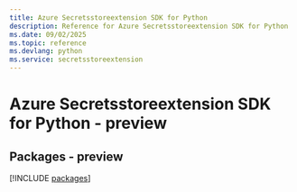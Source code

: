 ```yaml
---
title: Azure Secretsstoreextension SDK for Python
description: Reference for Azure Secretsstoreextension SDK for Python
ms.date: 09/02/2025
ms.topic: reference
ms.devlang: python
ms.service: secretsstoreextension
---
```

# Azure Secretsstoreextension SDK for Python - preview
## Packages - preview
[!INCLUDE [packages](secretsstoreextension-index.md)]